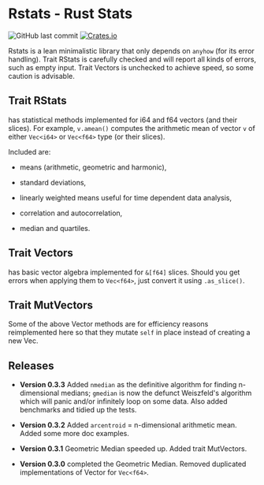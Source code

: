 # Rstats - Rust Stats
![GitHub last commit](https://img.shields.io/github/last-commit/liborty/rstats)
[![Crates.io](https://img.shields.io/crates/v/rstats)](https://docs.rs/rstats)

Rstats is a lean minimalistic library that only depends on `anyhow` (for its error handling).
Trait RStats is carefully checked and will report all kinds of errors, such as empty input.
Trait Vectors is unchecked to achieve speed, so some caution is advisable.

## Trait RStats 

has statistical methods implemented for i64 and f64 vectors (and their slices).
For example, `v.amean()` computes the arithmetic mean of vector `v` of either `Vec<i64>` or `Vec<f64>` type (or their slices).

Included are:

* means (arithmetic, geometric and harmonic), 

* standard deviations,

* linearly weighted means useful for time dependent data analysis,

* correlation and autocorrelation,

* median and quartiles.

## Trait Vectors

has basic vector algebra implemented for `&[f64]` slices.
Should you get errors when applying them to `Vec<f64>`, just convert it using `.as_slice()`.

## Trait MutVectors

Some of the above Vector methods are for efficiency reasons reimplemented here so that they mutate `self` in place instead of creating a new Vec.

## Releases
* **Version 0.3.3** Added `nmedian` as the definitive algorithm for finding n-dimensional medians; `gmedian` is now the defunct Weiszfeld's algorithm which will panic and/or infinitely loop on some data. Also added benchmarks and tidied up the tests.

* **Version 0.3.2** Added `arcentroid` = n-dimensional arithmetic mean. Added some more doc examples.

* **Version 0.3.1** Geometric Median speeded up. Added trait MutVectors.

* **Version 0.3.0** completed the Geometric Median. Removed duplicated implementations of Vector for `Vec<f64>`.
